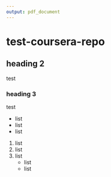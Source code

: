 ```yaml
---
output: pdf_document
---
```

# test-coursera-repo

## heading 2

test

### heading 3

test

* list
* list
* list

1. list
2. list
3. list
    + list
    + list
